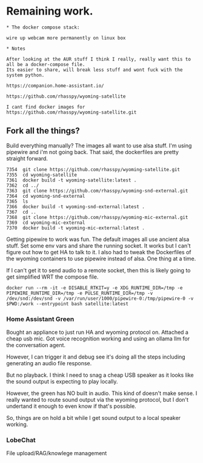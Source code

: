 # Remaining work.


    * The docker compose stack:

    wire up webcam more permanently on linux box

    * Notes

    After looking at the AUR stuff I think I really, really want this to all be a docker-compose file.
    Its easier to share, will break less stuff and wont fuck with the system python.

    https://companion.home-assistant.io/

    https://github.com/rhasspy/wyoming-satellite

    I cant find docker images for 
    https://github.com/rhasspy/wyoming-satellite.git

## Fork all the things?

Build everything manually? The images all want to use alsa stuff. I'm using pipewire and i'm not going back.
That said, the dockerfiles are pretty straight forward.

```
7354  git clone https://github.com/rhasspy/wyoming-satellite.git
7355  cd wyoming-satellite
7361  docker build -t wyoming-satellite:latest .
7362  cd ../
7363  git clone https://github.com/rhasspy/wyoming-snd-external.git
7364  cd wyoming-snd-external
7365  ls
7366  docker build -t wyoming-snd-external:latest .
7367  cd ..
7368  git clone https://github.com/rhasspy/wyoming-mic-external.git
7369  cd wyoming-mic-external
7370  docker build -t wyoming-mic-external:latest .
```

Getting pipewire to work was fun. The default images all use ancient alsa stuff.
Set some env vars and share the running socket. It works but I can't figure out how to get HA to talk to it.
I also had to tweak the Dockerfiles of the wyoming containers to use pipewire instead of alsa. One thing at a time.

If I can't get it to send audio to a remote socket, then this is likely going to get simplified WRT the compose file.

```
docker run --rm -it -e DISABLE_RTKIT=y -e XDG_RUNTIME_DIR=/tmp -e PIPEWIRE_RUNTIME_DIR=/tmp -e PULSE_RUNTIME_DIR=/tmp -v /dev/snd:/dev/snd -v /var/run/user/1000/pipewire-0:/tmp/pipewire-0 -v $PWD:/work --entrypoint bash satellite:latest
```

### Home Assistant Green

Bought an appliance to just run HA and wyoming protocol on. Attached a cheap usb mic.
Got voice recognition working and using an ollama llm for the conversation agent.

However, I can trigger it and debug see it's doing all the steps including generating an audio file response.

But no playback. I think I need to snag a cheap USB speaker as it looks like the sound output is expecting to play locally.

However, the green has NO built in audio. This kind of doesn't make sense. I really wanted to route sound output via the wyoming protocol, but I don't undertand it enough to even know if that's possible.

So, things are on hold a bit while I get sound output to a local speaker working.

### LobeChat

File upload/RAG/knowlege management
